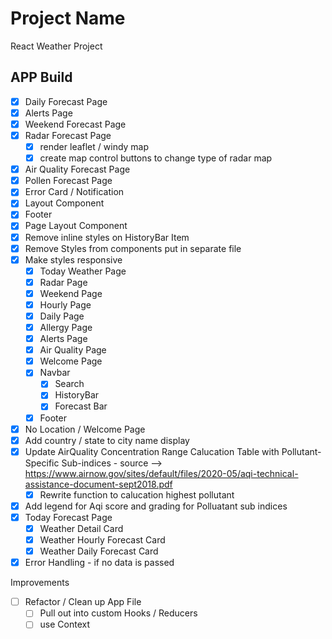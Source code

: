 # Project Name

React Weather Project

## APP Build

- [x] Daily Forecast Page
- [x] Alerts Page
- [x] Weekend Forecast Page
- [x] Radar Forecast Page
  - [x] render leaflet / windy map
  - [x] create map control buttons to change type of radar map
- [x] Air Quality Forecast Page
- [x] Pollen Forecast Page
- [x] Error Card / Notification
- [x] Layout Component
- [x] Footer
- [x] Page Layout Component
- [x] Remove inline styles on HistoryBar Item
- [x] Remove Styles from components put in separate file
- [x] Make styles responsive
  - [x] Today Weather Page
  - [x] Radar Page
  - [x] Weekend Page
  - [x] Hourly Page
  - [x] Daily Page
  - [x] Allergy Page
  - [x] Alerts Page
  - [x] Air Quality Page
  - [x] Welcome Page
  - [x] Navbar
    - [x] Search
    - [x] HistoryBar
    - [x] Forecast Bar
  - [x] Footer
- [x] No Location / Welcome Page
- [x] Add country / state to city name display
- [x] Update AirQuality Concentration Range Calucation Table with Pollutant-Specific Sub-indices - source --> https://www.airnow.gov/sites/default/files/2020-05/aqi-technical-assistance-document-sept2018.pdf
  - [x] Rewrite function to calucation highest pollutant
- [x] Add legend for Aqi score and grading for Polluatant sub indices
- [x] Today Forecast Page
  - [x] Weather Detail Card
  - [x] Weather Hourly Forecast Card
  - [x] Weather Daily Forecast Card
- [x] Error Handling - if no data is passed

Improvements

- [ ] Refactor / Clean up App File
  - [ ] Pull out into custom Hooks / Reducers
  - [ ] use Context
